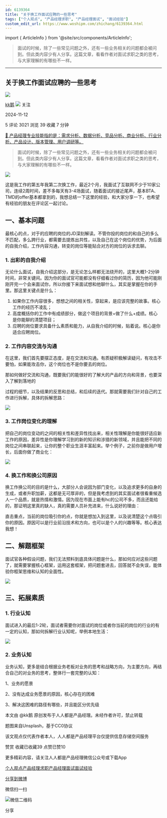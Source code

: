 ```yaml
---
id: 6139364
title: "关于换工作面试应聘的一些思考"
tags: ["个人观点", "产品经理求职", "产品经理面试", "面试经验"]
custom_edit_url: https://www.woshipm.com/zhichang/6139364.html
---
```

import { ArticleInfo } from '@site/src/components/ArticleInfo';

<ArticleInfo
    author="kk鹅"
    authorLink="https://www.woshipm.com/u/1591655"
    published="2024-11-12"
    views={3021}
    comments={5}
    collects={39}
/>

> 面试的时候，除了一些常见问题之外，还有一些业务相关的问题都会被问到。但此类内容少有人分享。这篇文章，看看作者对面试求职之类的思考，与大家理解的有哪些不一样。

---

## 关于换工作面试应聘的一些思考

[![](https://static.woshipm.com/view/woshipm_api_def_20240910104043_9262.jpg?imageView2/1/w/72/h/72/q/100)](https://www.woshipm.com/u/1591655)

[kk鹅](https://www.woshipm.com/u/1591655) ![](https://static.woshipm.com/tag/1101_1@2x.png) 关注

2024-11-12

5 评论 3021 浏览 39 收藏 7 分钟

[🔗 产品经理专业技能指的是：需求分析、数据分析、竞品分析、商业分析、行业分析、产品设计、版本管理、用户调研等。](https://ke.qidianla.com/courses/90pm)

> 面试的时候，除了一些常见问题之外，还有一些业务相关的问题都会被问到。但此类内容少有人分享。这篇文章，看看作者对面试求职之类的思考，与大家理解的有哪些不一样。

![](https://image.woshipm.com/2023/04/14/880b0b28-da8d-11ed-8198-00163e0b5ff3.jpg)

这是我工作的第五年我第二次换工作，最近2个月，我面试了互联网不少于10家公司，连续2周时间，差不多每天有3-4场面试，随着面试的接近尾声，基本BTA、TMD的offer基本都拿到的，我想总结一下这里的经验，和大家分享一下，也希望有经验的朋友在评论区一起讨论。

## 一、基本问题

最核心的点，对于的应聘的岗位的JD深刻解读。不管你投的岗位的和自己的多么不匹配，多么跨行业，都需要去提炼出共性，以及自己在这个岗位的优势，为后面的自我介绍，工作内容沟通，转变的岗位等能贴合对方的岗位的诉求去聊。

### 1\. 出彩的自我介绍

无论什么面试，自我介绍这部分，是无论怎么样都无法绕开的，这里大概1-2分钟时间，非常关键间。因为你的面试官可能都没有仔细看过你的简历，因为他可能刚刚开完一个会来面试你，所以你接下来面试想和他聊什么，其实是掌握在你的手里。那这里关键点是什么：

1.  如果你工作内容很多，想想之间的相关性，穿起来，是应该完整的故事。核心工作的经历不凌乱；
2.  高度概括你的工作中有成绩部分，做这个项目的背景+做了什么+成绩。核心是你能聊的清楚项目；
3.  应聘的岗位要求具备什么素质和能力，从自我介绍的时候，贴着说。核心是你适合应聘岗位。

### 2\. 工作内容交流与沟通

在这里，我们首先要摆正态度，是在交流和沟通。有质疑积极解读疑问，有攻击不要怕，如果能攻击你，这个岗位也不是你要去的岗位。

那如何做好交流和沟通，既要我们的能很好的了解大的产品的方向和背景，也要深入了解到落地的

过程的细节，以及结果的反思和总结，和后续的迭代。那就需要我们针对自己的工作进行拆解，具体的拆解思路：

![](https://image.woshipm.com/2024/11/11/35fbb592-a036-11ef-baf4-00163e0b5ff3.jpg)

### 3\. 工作岗位变化的理解

把自己的岗位变动的之间的相关性和差异性找出来，相关性理解是你能很好适应新工作的原因，差异性是你理解学习到的新的知识和涉猎的新领域，并且能把不同的岗位之间串联起来，让你的整个职业生涯丰富起来。举个例子，之前你是做用户增长，后面你做了商业化：

![](https://image.woshipm.com/2024/11/11/603246dc-a036-11ef-8c74-00163e0b5ff3.jpg)

### 4\. 换工作和换公司原因

换工作换公司的目的是什么，大部分人会说因为部门变化，以及追求更多的自身的生成，或者升职加薪，这都是无可厚非的，但是我考虑到的其实面试者很看重候选人一个品质，就是热情和激情。因为现在市面上能有hc的公司不多，而且还能给的，那证明这里真的缺人，真的需要人员补充进来，什么说好的理由：

直击重点，当前的岗位吸引你的点，你就是想加入到这里，以及说清楚这个点吸引你的原因。原因可以是行业前沿技术和方向，也可以是个人的兴趣等等。核心表达我想！

## 二、解题框架

面试官各种假设问题，我们无法预料到底具体问题是什么，那如何应对这些问题了，就需要掌握核心框架，运用这套框架，把问题套进去，回答就不会失误，能体验你框架思维和认知的全面性。

![](https://image.woshipm.com/2024/11/11/9b28a01a-a036-11ef-84c2-00163e0b5ff3.jpg)

## 三、拓展素质

### 1\. 行业认知

面试进入的最后1-2轮，面试者需要你对面试的岗位或者你当前的岗位的行业的有一定的认知，那如何拆解行业认知呢，举例本地生活：

![](https://image.woshipm.com/2024/11/11/aec0e542-a036-11ef-baf4-00163e0b5ff3.jpg)

### 2\. 业务认知

业务认知，更多是结合根据业务老板对业务的思考和战略方向，为主要方向，再结合自己的对业务的思考，整体行一套完整的认知：

1、业务的愿景

2、没有达成业务愿景的原因，核心存在的困难

3、解决这困难的路径有哪些，并且能区分优先级

本文由 @kk鹅 原创发布于人人都是产品经理。未经作者许可，禁止转载

题图来自Unsplash，基于CC0协议

该文观点仅代表作者本人，人人都是产品经理平台仅提供信息存储空间服务

赞赏 收藏已收藏39 点赞已赞10

更多精彩内容，请关注人人都是产品经理微信公众号或下载App

[个人观点](https://www.woshipm.com/tag/%e4%b8%aa%e4%ba%ba%e8%a7%82%e7%82%b9)[产品经理求职](https://www.woshipm.com/tag/%e4%ba%a7%e5%93%81%e7%bb%8f%e7%90%86%e6%b1%82%e8%81%8c)[产品经理面试](https://www.woshipm.com/tag/%e4%ba%a7%e5%93%81%e7%bb%8f%e7%90%86%e9%9d%a2%e8%af%95)[面试经验](https://www.woshipm.com/tag/%e9%9d%a2%e8%af%95%e7%bb%8f%e9%aa%8c)

[分享到微博](https://service.weibo.com/share/share.php?appkey=2775287854&title=关于换工作面试应聘的一些思考&url=https://www.woshipm.com/zhichang/6139364.html&pic=https://image.woshipm.com/2023/04/14/880b0b28-da8d-11ed-8198-00163e0b5ff3.jpg)

微信扫一扫

![微信二维码](https://api.pwmqr.com/qrcode/create/?url=https://www.woshipm.com/zhichang/6139364.html)

分享